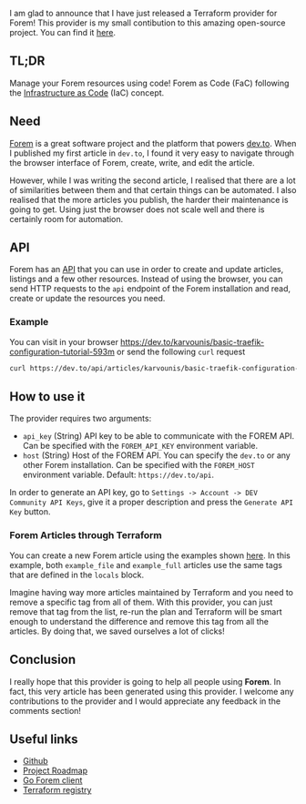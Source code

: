 I am glad to announce that I have just released a Terraform provider for Forem! This provider is my small contibution to this amazing open-source project. You can find it [here](https://github.com/karvounis/terraform-provider-forem).

## TL;DR

Manage your Forem resources using code! Forem as Code (FaC) following the [Infrastructure as Code](https://www.ibm.com/cloud/learn/infrastructure-as-code) (IaC) concept.

## Need

[Forem](https://github.com/forem/forem) is a great software project and the platform that powers [dev.to](https://dev.to/). When I published my first article in `dev.to`, I found it very easy to navigate through the browser interface of Forem, create, write, and edit the article.

However, while I was writing the second article, I realised that there are a lot of similarities between them and that certain things can be automated. I also realised that the more articles you publish, the harder their maintenance is going to get. Using just the browser does not scale well and there is certainly room for automation.

## API

Forem has an [API](https://developers.forem.com/api) that you can use in order to create and update articles, listings and a few other resources. Instead of using the browser, you can send HTTP requests to the `api` endpoint of the Forem installation and read, create or update the resources you need.

### Example

You can visit in your browser <https://dev.to/karvounis/basic-traefik-configuration-tutorial-593m> or send the following `curl` request

```bash
curl https://dev.to/api/articles/karvounis/basic-traefik-configuration-tutorial-593m
```

## How to use it

The provider requires two arguments:

- `api_key` (String) API key to be able to communicate with the FOREM API. Can be specified with the `FOREM_API_KEY` environment variable.
- `host` (String) Host of the FOREM API. You can specify the `dev.to` or any other Forem installation. Can be specified with the `FOREM_HOST` environment variable. Default: `https://dev.to/api`.

In order to generate an API key, go to `Settings -> Account -> DEV Community API Keys`, give it a proper description and press the `Generate API Key` button.

### Forem Articles through Terraform

You can create a new Forem article using the examples shown [here](https://registry.terraform.io/providers/karvounis/forem/latest/docs/resources/article#example-usage). In this example, both `example_file` and `example_full` articles use the same tags that are defined in the `locals` block.

Imagine having way more articles maintained by Terraform and you need to remove a specific tag from all of them. With this provider, you can just remove that tag from the list, re-run the plan and Terraform will be smart enough to understand the difference and remove this tag from all the articles. By doing that, we saved ourselves a lot of clicks!

## Conclusion

I really hope that this provider is going to help all people using **Forem**. In fact, this very article has been generated using this provider. I welcome any contributions to the provider and I would appreciate any feedback in the comments section!

## Useful links

- [Github](https://github.com/karvounis/terraform-provider-forem)
- [Project Roadmap](https://github.com/karvounis/terraform-provider-forem/projects/1)
- [Go Forem client](https://github.com/karvounis/dev-client-go)
- [Terraform registry](https://registry.terraform.io/providers/karvounis/forem/latest)
